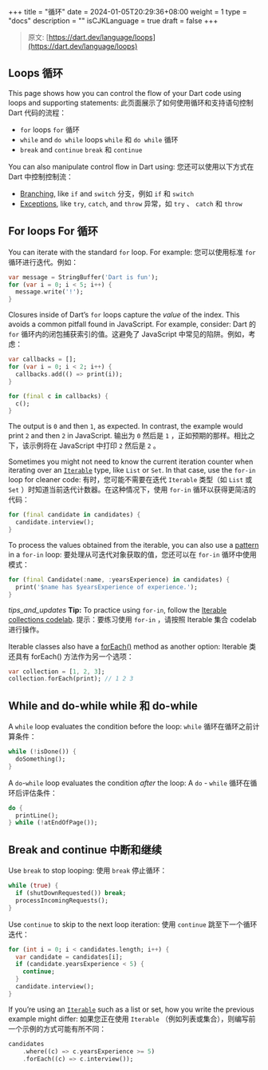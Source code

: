 +++
title = "循环"
date = 2024-01-05T20:29:36+08:00
weight = 1
type = "docs"
description = ""
isCJKLanguage = true
draft = false
+++

> 原文: [https://dart.dev/language/loops](https://dart.dev/language/loops)

## Loops 循环

This page shows how you can control the flow of your Dart code using loops and supporting statements:
此页面展示了如何使用循环和支持语句控制 Dart 代码的流程：

- `for` loops
  `for` 循环
- `while` and `do while` loops
  `while` 和 `do while` 循环
- `break` and `continue`
  `break` 和 `continue`

You can also manipulate control flow in Dart using:
您还可以使用以下方式在 Dart 中控制控制流：

- [Branching](https://dart.dev/language/branches), like `if` and `switch`
  分支，例如 `if` 和 `switch`
- [Exceptions](https://dart.dev/language/error-handling), like `try`, `catch`, and `throw`
  异常，如 `try` 、 `catch` 和 `throw`

## For loops For 循环

You can iterate with the standard `for` loop. For example:
您可以使用标准 `for` 循环进行迭代。例如：

```dart
var message = StringBuffer('Dart is fun');
for (var i = 0; i < 5; i++) {
  message.write('!');
}
```

Closures inside of Dart’s `for` loops capture the *value* of the index. This avoids a common pitfall found in JavaScript. For example, consider:
Dart 的 `for` 循环内的闭包捕获索引的值。这避免了 JavaScript 中常见的陷阱。例如，考虑：

```dart
var callbacks = [];
for (var i = 0; i < 2; i++) {
  callbacks.add(() => print(i));
}

for (final c in callbacks) {
  c();
}
```

The output is `0` and then `1`, as expected. In contrast, the example would print `2` and then `2` in JavaScript.
输出为 `0` 然后是 `1` ，正如预期的那样。相比之下，该示例将在 JavaScript 中打印 `2` 然后是 `2` 。

Sometimes you might not need to know the current iteration counter when iterating over an [`Iterable`](https://api.dart.dev/stable/dart-core/Iterable-class.html) type, like `List` or `Set`. In that case, use the `for-in` loop for cleaner code:
有时，您可能不需要在迭代 `Iterable` 类型（如 `List` 或 `Set` ）时知道当前迭代计数器。在这种情况下，使用 `for-in` 循环以获得更简洁的代码：

```dart
for (final candidate in candidates) {
  candidate.interview();
}
```

To process the values obtained from the iterable, you can also use a [pattern](https://dart.dev/language/patterns) in a `for-in` loop:
要处理从可迭代对象获取的值，您还可以在 `for-in` 循环中使用模式：

```dart
for (final Candidate(:name, :yearsExperience) in candidates) {
  print('$name has $yearsExperience of experience.');
}
```

*tips_and_updates* **Tip:** To practice using `for-in`, follow the [Iterable collections codelab](https://dart.dev/codelabs/iterables).
提示：要练习使用 `for-in` ，请按照 Iterable 集合 codelab 进行操作。

Iterable classes also have a [forEach()](https://api.dart.dev/stable/dart-core/Iterable/forEach.html) method as another option:
Iterable 类还具有 forEach() 方法作为另一个选项：

```dart
var collection = [1, 2, 3];
collection.forEach(print); // 1 2 3
```

## While and do-while while 和 do-while

A `while` loop evaluates the condition before the loop:
`while` 循环在循环之前计算条件：

```dart
while (!isDone()) {
  doSomething();
}
```

A `do`-`while` loop evaluates the condition *after* the loop:
A `do` - `while` 循环在循环后评估条件：

```dart
do {
  printLine();
} while (!atEndOfPage());
```

## Break and continue 中断和继续

Use `break` to stop looping:
使用 `break` 停止循环：

```dart
while (true) {
  if (shutDownRequested()) break;
  processIncomingRequests();
}
```

Use `continue` to skip to the next loop iteration:
使用 `continue` 跳至下一个循环迭代：

```dart
for (int i = 0; i < candidates.length; i++) {
  var candidate = candidates[i];
  if (candidate.yearsExperience < 5) {
    continue;
  }
  candidate.interview();
}
```

If you’re using an [`Iterable`](https://api.dart.dev/stable/dart-core/Iterable-class.html) such as a list or set, how you write the previous example might differ:
如果您正在使用 `Iterable` （例如列表或集合），则编写前一个示例的方式可能有所不同：

```dart
candidates
    .where((c) => c.yearsExperience >= 5)
    .forEach((c) => c.interview());
```
